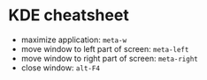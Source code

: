 # KDE cheatsheet

- maximize application: `meta-w`
- move window to left part of screen: `meta-left`
- move window to right part of screen: `meta-right`
- close window: `alt-F4`
